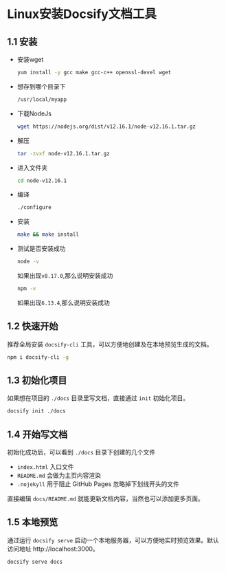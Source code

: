 # Linux安装Docsify文档工具

## 1.1 安装

+ 安装wget

  ```bash
  yum install -y gcc make gcc-c++ openssl-devel wget
  ```

+ 想存到哪个目录下

  ```bash
  /usr/local/myapp
  ```

+ 下载NodeJs

  ```bash
  wget https://nodejs.org/dist/v12.16.1/node-v12.16.1.tar.gz
  ```

+ 解压

  ```bash
  tar -zvxf node-v12.16.1.tar.gz
  ```

+ 进入文件夹

  ```bash
  cd node-v12.16.1
  ```

+ 编译

  ```bash
  ./configure
  ```

+ 安装

  ```bash
  make && make install
  ```

+ 测试是否安装成功

  ```bash
  node -v
  ```

  如果出现`v8.17.0`,那么说明安装成功

  ```bash
  npm -v
  ```

  如果出现`6.13.4`,那么说明安装成功

## 1.2 快速开始

推荐全局安装 `docsify-cli` 工具，可以方便地创建及在本地预览生成的文档。

```bash
npm i docsify-cli -g
```

## 1.3 初始化项目

如果想在项目的 `./docs` 目录里写文档，直接通过 `init` 初始化项目。

```bash
docsify init ./docs
```

## 1.4 开始写文档

初始化成功后，可以看到 `./docs` 目录下创建的几个文件

- `index.html` 入口文件
- `README.md` 会做为主页内容渲染
- `.nojekyll` 用于阻止 GitHub Pages 忽略掉下划线开头的文件

直接编辑 `docs/README.md` 就能更新文档内容，当然也可以添加更多页面。

## 1.5 本地预览

通过运行 `docsify serve` 启动一个本地服务器，可以方便地实时预览效果。默认访问地址 http://localhost:3000。

```bash
docsify serve docs
```